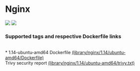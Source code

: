 # Nginx
[![](https://images.microbadger.com/badges/image/antonchernik/nginx.svg)](https://microbadger.com/images/antonchernik/nginx)
[![](https://images.microbadger.com/badges/version/antonchernik/nginx.svg)](https://microbadger.com/images/antonchernik/nginx)
### Supported tags and respective Dockerfile links
<br/>* 1.14-ubuntu-amd64 Dockerfile [(library/nginx/1.14/ubuntu-amd64/Dockerfile)](https://github.com/antonchernik/docker/blob/nginx-v1.14/library/nginx/1.14/ubuntu-amd64/Dockerfile)<br />Trivy security report [(library/nginx/1.14/ubuntu-amd64/trivy.txt)](https://github.com/antonchernik/docker/blob/nginx-v1.14/library/nginx/1.14/ubuntu-amd64/trivy.txt)<br />